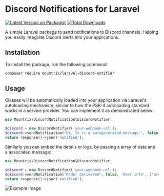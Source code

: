 # Discord Notifications for Laravel

[![Latest Version on Packagist](https://img.shields.io/packagist/v/mountrix/laravel-discord-notifier.svg?style=flat-square)](https://packagist.org/packages/mountrix/laravel-discord-notifier)
[![Total Downloads](https://img.shields.io/packagist/dt/mountrix/laravel-discord-notifier.svg?style=flat-square)](https://packagist.org/packages/mountrix/laravel-discord-notifier)

A simple Laravel package to send notifications to Discord channels. Helping you easily integrate Discord alerts into your applications.

## Installation

To install the package, run the following command:

```bash
composer require mountrix/laravel-discord-notifier
```

## Usage

Classes will be automatically loaded into your application via Laravel's autoloading mechanism, similar to how the PSR-4 autoloading standard works in a service provider. You can implement it as demonstrated below:

```php
use Mountrix\DiscordNotification\DiscordNotifier;

$discord = new DiscordNotifier('your-webhook-url');
$discord->sendNotification("Hi, It is a autogenerated message.", false); // true: errorAlert, false: successAlert
return response()->json('notified');
```

Similarly you can embed the details or logs, by passing a array of data and a associated message:

```php
use Mountrix\DiscordNotification\DiscordNotifier;

$discord = new DiscordNotifier('your-webhook-url');
$discord->sendNotification("Order delivered", false, 'User info', ["order_id" => 'ABC1234', 'amount' => 200]);
return response()->json('notified');
```

![Example Image](https://drive.google.com/file/d/1jHwB1bSJz6v4-2IdQgFfbciBH9HybJxL/view?usp=drive_link)
